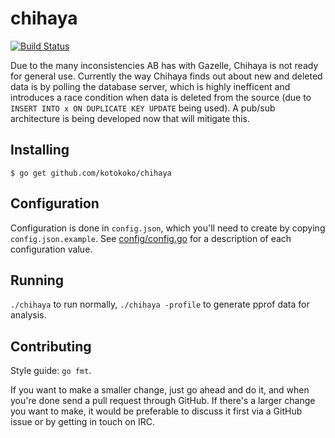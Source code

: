 chihaya
=======

[![Build Status](https://travis-ci.org/kotokoko/chihaya.png?branch=master)](https://travis-ci.org/kotokoko/chihaya)

Due to the many inconsistencies AB has with Gazelle, Chihaya is not ready for
general use. Currently the way Chihaya finds out about new and deleted data is
by polling the database server, which is highly inefficent and introduces a
race condition when data is deleted from the source
(due to `INSERT INTO x ON DUPLICATE KEY UPDATE` being used). A pub/sub
architecture is being developed now that will mitigate this.

Installing
----------

    $ go get github.com/kotokoko/chihaya

Configuration
-------------

Configuration is done in `config.json`, which you'll need to create by copying
`config.json.example`. See [config/config.go](https://github.com/kotokoko/chihaya/blob/master/config/config.go)
for a description of each configuration value.

Running
-------

`./chihaya` to run normally, `./chihaya -profile` to generate pprof data for analysis.

Contributing
------------

Style guide: `go fmt`.

If you want to make a smaller change, just go ahead and do it, and when you're
done send a pull request through GitHub. If there's a larger change you want to
make, it would be preferable to discuss it first via a GitHub issue or by
getting in touch on IRC.

